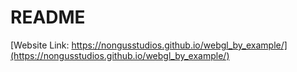 # README
[Website Link: https://nongusstudios.github.io/webgl_by_example/](https://nongusstudios.github.io/webgl_by_example/)
